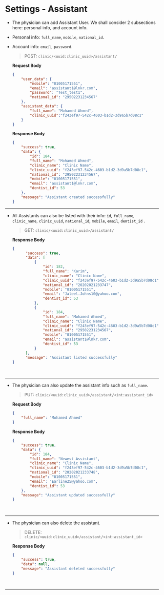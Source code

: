 # Settings - Assistant

- The physician can add Assistant User. We shall consider 2 subsections here: personal info, and account info.
- Personal info: `full_name`, `mobile`, `national_id`.
- Account info: `email`, `password`.

    > POST: `clinic/<uuid:clinic_uuid>/assistant/`

    **Request Body**
    ```json
    {
        "user_data": {
            "mobile": "01005171551",
            "email": "assistant1@lnkr.com",
            "password": "Test_test1",
            "national_id": "29502231234567"
        },
        "assistant_data": {
            "full_name": "Mohamed Ahmed",
            "clinic_uuid":"f243ef97-542c-4603-b1d2-3d9a5b7d08c1"
        }
    }
    ```

    **Response Body**
    ```json
    {
        "success": true,
        "data": {
            "id": 184,
            "full_name": "Mohamed Ahmed",
            "clinic_name": "Clinic Name",
            "clinic_uuid": "f243ef97-542c-4603-b1d2-3d9a5b7d08c1",
            "national_id": "29502231234567",
            "mobile": "01005171551",
            "email": "assistant1@lnkr.com",
            "dentist_id": 53
        },
        "message": "Assistant created successfully"
    }
    ```

------

- All Assistants can also be listed with their info: `id`, `full_name`, `clinic_name`, `clinic_uuid`, `national_id`, `mobile`, `email`, `dentist_id` .
  > GET: `clinic/<uuid:clinic_uuid>/assistant/`

    **Response Body**
  ```json
  {
        "success": true,
        "data": [
            {
                "id": 182,
                "full_name": "Karim",
                "clinic_name": "Clinic Name",
                "clinic_uuid": "f243ef97-542c-4603-b1d2-3d9a5b7d08c1",
                "national_id": "20202021233747",
                "mobile": "01005171551",
                "email": "Jaleel.Johns10@yahoo.com",
                "dentist_id": 53
            },
            {
                "id": 184,
                "full_name": "Mohamed Ahmed",
                "clinic_name": "Clinic Name",
                "clinic_uuid": "f243ef97-542c-4603-b1d2-3d9a5b7d08c1",
                "national_id": "29502231234567",
                "mobile": "01005171551",
                "email": "assistant1@lnkr.com",
                "dentist_id": 53
            }
        ],
        "message": "Assistant listed successfully"
  }
  ```

<br>

---------------------

- The physician can also update the assistant info such as `full_name`.
    > PUT: `clinic/<uuid:clinic_uuid>/assistant/<int:assistant_id>`
    
    **Request Body**
    ```json
    {
        "full_name": "Mohamed Ahmed"
    }
    ```
    
    **Response Body**
    ```json
    {
        "success": true,
        "data": {
            "id": 184,
            "full_name": "Newest Assistant",
            "clinic_name": "Clinic Name",
            "clinic_uuid": "f243ef97-542c-4603-b1d2-3d9a5b7d08c1",
            "national_id": "20202021233748",
            "mobile": "01005171551",
            "email": "Earline25@yahoo.com",
            "dentist_id": 53
        },
        "message": "Assistant updated successfully"
    }
    ```

<br>

---------------------

- The physician can also delete the assistant.
    > DELETE: `clinic/<uuid:clinic_uuid>/assistant/<int:assistant_id>`
    
    **Response Body**
    ```json
    {
        "success": true,
        "data": null,
        "message": "Assistant deleted successfully"
    }
    ```
    
<br>

----------------------